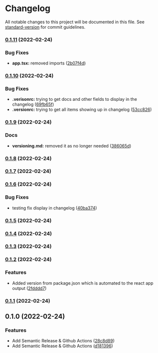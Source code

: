 # Changelog

All notable changes to this project will be documented in this file. See [standard-version](https://github.com/conventional-changelog/standard-version) for commit guidelines.

### [0.1.11](https://github.com/bangarangler/semantic-versioning/compare/v0.1.10...v0.1.11) (2022-02-24)


### Bug Fixes

* **app.tsx:** removed imports ([2b07f4d](https://github.com/bangarangler/semantic-versioning/commit/2b07f4d4f6b445434b3fa8db7cf9492c4cd3b420))

### [0.1.10](https://github.com/bangarangler/semantic-versioning/compare/v0.1.9...v0.1.10) (2022-02-24)


### Bug Fixes

* **.verisonrc:** trying to get docs and other fields to display in the changelog ([69fb65f](https://github.com/bangarangler/semantic-versioning/commit/69fb65f0de4febe042793461ed3d35cf39080d34))
* **.versionrc:** trying to get all items showing up in changelog ([53cc826](https://github.com/bangarangler/semantic-versioning/commit/53cc826f6940d8019b1ad5465c0b650aaa5a8637))

### [0.1.9](https://github.com/bangarangler/semantic-versioning/compare/v0.1.8...v0.1.9) (2022-02-24)


### Docs

* **versioning.md:** removed it as no longer needed ([386065d](https://github.com/bangarangler/semantic-versioning/commit/386065d483ab192185dc1616e9748832a641df70))

### [0.1.8](https://github.com/bangarangler/semantic-versioning/compare/v0.1.7...v0.1.8) (2022-02-24)

### [0.1.7](https://github.com/bangarangler/semantic-versioning/compare/v0.1.6...v0.1.7) (2022-02-24)

### [0.1.6](https://github.com/bangarangler/semantic-versioning/compare/v0.1.5...v0.1.6) (2022-02-24)


### Bug Fixes

* testing fix display in changelog ([40ba374](https://github.com/bangarangler/semantic-versioning/commit/40ba374c0cbf09f09fbd53a9bdcc63622fcc73a3))

### [0.1.5](https://github.com/bangarangler/semantic-versioning/compare/v0.1.4...v0.1.5) (2022-02-24)

### [0.1.4](https://github.com/bangarangler/semantic-versioning/compare/v0.1.3...v0.1.4) (2022-02-24)

### [0.1.3](https://github.com/bangarangler/semantic-versioning/compare/v0.1.2...v0.1.3) (2022-02-24)

### [0.1.2](https://github.com/bangarangler/semantic-versioning/compare/v0.1.1...v0.1.2) (2022-02-24)


### Features

* Added version from package.json which is automated to the react app output ([2fdddd7](https://github.com/bangarangler/semantic-versioning/commit/2fdddd7d638d84306a9f849f3e66fb9648d73b66))

### [0.1.1](https://github.com/bangarangler/semantic-versioning/compare/v0.1.0...v0.1.1) (2022-02-24)

## 0.1.0 (2022-02-24)


### Features

* Add Semantic Release & Github Actions ([28c8d89](https://github.com/bangarangler/semantic-versioning/commit/28c8d895c823162d530e5b8b5383ae260c706f59))
* Add Semantic Release & Github Actions ([d181396](https://github.com/bangarangler/semantic-versioning/commit/d1813960e0fdd182a57a5489665fdedc10d18c50))
